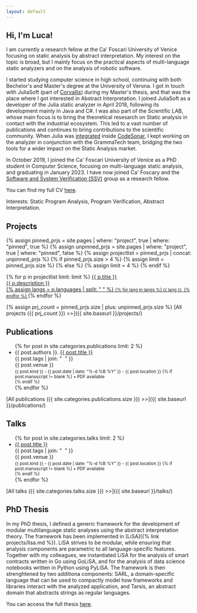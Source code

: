 ```yaml
---
layout: default
---
```


## Hi, I'm Luca!

I am currently a research fellow at the Ca' Foscari University of Venice focusing on static analysis by abstract interpretation. My interest on the topic is broad, but I mainly focus on the practical aspects of multi-language static analyzers and on the analysis of robotic software.

I started studying computer science in high school, continuing with both Bechelor's and Master's degree at the University of Verona. I got in touch with JuliaSoft (part of [Corvallis](http://www.corvallis.it/)) during my Master's thesis, and that was the place where I got interested in Abstract Interpretation. I joined JuliaSoft as a developer of the Julia static analyzer in April 2018, following its development mainly in Java and C#. I was also part of the Scientific LAB, whose main focus is to bring the theoretical resesarch on Static analysis in contact with the industrial ecosystem. This led to a vast number of publications and continues to bring contributions to the scientific community. When Julia was [integrated](https://news.grammatech.com/grammatech-acquires-juliasoft) inside [CodeSonar](https://www.grammatech.com/codesonar-cc), I kept working on the analyzer in conjunction with the GrammaTech team, bridging the two tools for a wider impact on the Static Analysis market.

In October 2019, I joined the Ca' Foscari University of Venice as a PhD student in Computer Science, focusing on multi-language static analysis, and graduating in January 2023. I have now joined Ca' Foscary and the [Software and System Verification (SSV)](https://ssv.dais.unive.it/) group as a research fellow.

You can find my full CV [here](cv.pdf).

<span class="subsect">Interests:</span> Static Program Analysis, Program Verification, Abstract Interpretation.

## Projects

{% assign pinned_prjs = site.pages | where: "project", true | where: "pinned", true %}
{% assign unpinned_prjs = site.pages | where: "project", true | where: "pinned", false %}
{% assign projectlist = pinned_prjs | concat: unpinned_prjs %}
{% if pinned_prjs.size > 4 %}
	{% assign limit = pinned_prjs.size %}
{% else %}
	{% assign limit = 4 %}
{% endif %}

<div class="project-box-wrapper">
{% for p in projectlist limit: limit %}
	<a href="{{ p.url }}" class="project-box">
		<i class="fas fa-laptop-code"></i> <span>{{ p.title }}</span><br/>
		<venue>{{ p.description }}</venue><br/>
		{% assign langs = p.languages | split: " " %}
		<small>
		{% for lang in langs %}
			<span class="language-dot {{ lang | downcase }}-dot"></span> {{ lang }}&nbsp;
		{% endfor %}
		</small>
	</a>
{% endfor %}
</div>
<p/>


{% assign prj_count = pinned_prjs.size | plus: unpinned_prjs.size %}
[All projects ({{ prj_count }}) >>]({{ site.baseurl }}/projects/)

## Publications

<ul class="fa-ul">
{% for post in site.categories.publications limit: 2 %}
	<li>
		<span class="fa-li"><i class="fas fa-book-open"></i></span>
		{{ post.authors }}. <a href="{{ post.url }}">{{ post.title }}</a><br/>
		<topic>{{ post.tags | join: "</topic>&nbsp;&nbsp;<topic>" }}</topic><br/>
		<venue>{{ post.venue }}</venue><br/>
		<small>{{ post.kind }} - {{ post.date | date: "%-d %B %Y" }} - {{ post.location }}
		{% if post.manuscript != blank %}
			 • <i class="fas fa-file-pdf"></i> PDF available<br/>
		{% endif %}
		</small>
	</li>
{% endfor %}
</ul>

[All publications ({{ site.categories.publications.size }}) >>]({{ site.baseurl }}/publications/)

## Talks

<ul class="fa-ul">
{% for post in site.categories.talks limit: 2 %}
	<li>
		<span class="fa-li"><i class="fas fa-calendar-alt"></i></span>
		<a href="{{ post.url }}">{{ post.title }}</a><br/>
		<topic>{{ post.tags | join: "</topic>&nbsp;&nbsp;<topic>" }}</topic><br/>
		<venue>{{ post.venue }}</venue><br/>
		<small>{{ post.kind }} - {{ post.date | date: "%-d %B %Y" }} - {{ post.location }}
		{% if post.manuscript != blank %}
			 • <i class="fas fa-file-pdf"></i> PDF available<br/>
		{% endif %}
		</small>
	</li>
{% endfor %}
</ul>


[All talks ({{ site.categories.talks.size }}) >>]({{ site.baseurl }}/talks/)

## PhD Thesis

In my PhD thesis, I defined a generic framework for the development of modular multilanguage static analyses using the abstract interpretation theory. The framework has been implemented in [LiSA]({% link projects/lisa.md %}). LiSA strives to be modular, while ensuring that analysis components are parametric to all language-specific features. Together with my colleagues, we instantiated LiSA for the analysis of smart contracts written in Go using GoLiSA, and for the analysis of data science notebooks written in Python using PyLiSA. The framework is then strenghtened by two additiona components: SARL, a domain-specific language that can be used to compactly model how frameworks and libraries interact with the analyzed application, and Tarsis, an abstract domain that abstracts strings as regular languages.

You can access the full thesis [here](manuscripts/phd-thesis.pdf).